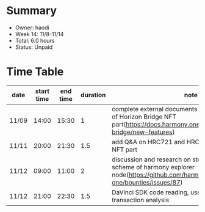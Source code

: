 # Summary
* Owner: haodi
* Week 14: 11/8-11/14
* Total: 6.0 hours
* Status: Unpaid

# Time Table
| date  | start time  | end time | duration  |  note |
|---|---|---|---|---|
| 11/09 | 14:00 | 15:30 | 1 | complete external documents and operation manuals of Horizon Bridge NFT part(https://docs.harmony.one/home/general/horizon-bridge/new-features) |
| 11/11 | 20:00 | 21:30 | 1.5 | add Q&A on HRC721 and HRC1155 for Horizon Bridge NFT part |
| 11/12 | 09:00 | 11:00 | 2 | discussion and research on storage separation scheme of harmony explorer node(https://github.com/harmony-one/bounties/issues/87) |
| 11/12 | 21:00 | 22:30 | 1.5 | DaVinci SDK code reading, use case execution and transaction analysis |